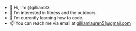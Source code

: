 - 👋 Hi, I’m @gilliam33
- 👀 I’m interested in fitness and the outdoors. 
- 🌱 I’m currently learning how to code. 
- 📫 You can reach me via email at gilliamlauren51@gmail.com

<!---
gilliam33/gilliam33 is a ✨ special ✨ repository because its `README.md` (this file) appears on your GitHub profile.
You can click the Preview link to take a look at your changes.
--->
